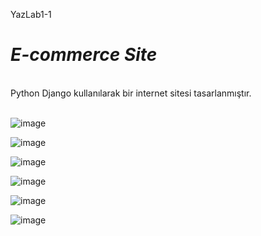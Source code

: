 YazLab1-1
# *E-commerce Site*
</br>
Python Django kullanılarak bir internet sitesi tasarlanmıştır.
</br>
</br>

![image](https://github.com/ilaydax/E-commerceSite/assets/93269919/501d9df8-a884-41ae-90f2-65e305b3ec7f)

![image](https://github.com/ilaydax/E-commerceSite/assets/93269919/1432f752-a1ae-4d97-aec2-56c4fecfa0b2)

![image](https://github.com/ilaydax/E-commerceSite/assets/93269919/7ee33e86-82d1-489e-ab36-85ab4f09412d)

![image](https://github.com/ilaydax/E-commerceSite/assets/93269919/80c57984-938b-4711-8c01-983cd8b5531a)

![image](https://github.com/ilaydax/E-commerceSite/assets/93269919/6aad13f0-e406-4607-badc-7e0f4458f5d5)

![image](https://github.com/ilaydax/E-commerceSite/assets/93269919/f19c4800-a685-4a50-b0e0-959f547b71de)


